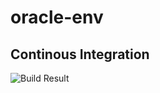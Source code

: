 # oracle-env

## Continous Integration

![Build Result](https://msfrbouter.visualstudio.com/_apis/public/build/definitions/1c9f0a2f-1c79-40da-94a0-a0d49acfce66/52/badge)

